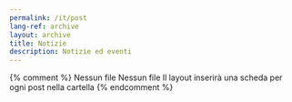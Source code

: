 ```yaml
---
permalink: /it/post
lang-ref: archive
layout: archive
title: Notizie
description: Notizie ed eventi
---
```


{% comment %}
  Nessun file Nessun file Il layout inserirà una scheda per ogni post nella cartella
{% endcomment %}